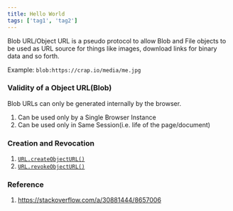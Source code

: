 ```yaml
---
title: Hello World
tags: ['tag1', 'tag2']
---
```



Blob URL/Object URL is a pseudo protocol to allow Blob and File objects to be used as URL source for things like images, download links for binary data and so forth.

Example: `blob:https://crap.io/media/me.jpg`

### Validity of a Object URL(Blob)

Blob URLs can only be generated internally by the browser.

1.  Can be used only by a Single Browser Instance
2.  Can be used only in Same Session(i.e. life of the page/document)

### Creation and Revocation

1.  [`URL.createObjectURL()`](https://developer.mozilla.org/en-US/docs/Web/API/URL/createObjectURL)
2.  [`URL.revokeObjectURL()`](https://developer.mozilla.org/en-US/docs/Web/API/URL/revokeObjectURL)

### Reference

1.  https://stackoverflow.com/a/30881444/8657006
